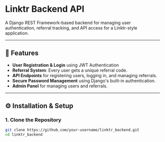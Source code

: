 # Linktr Backend API

A Django REST Framework-based backend for managing user authentication, referral tracking, and API access for a Linktr-style application.

---

## 🚀 Features

- **User Registration & Login** using JWT Authentication  
- **Referral System**: Every user gets a unique referral code.  
- **API Endpoints** for registering users, logging in, and managing referrals.  
- **Secure Password Management** using Django's built-in authentication.
- **Admin Panel** for managing users and referrals.

---

## ⚙️ Installation & Setup

### 1. Clone the Repository

```bash
git clone https://github.com/your-username/linktr_backend.git
cd linktr_backend
